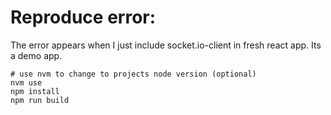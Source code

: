 # Reproduce error:
The error appears when I just include socket.io-client in fresh react app. Its a demo app.

```
# use nvm to change to projects node version (optional)
nvm use
npm install
npm run build

```
